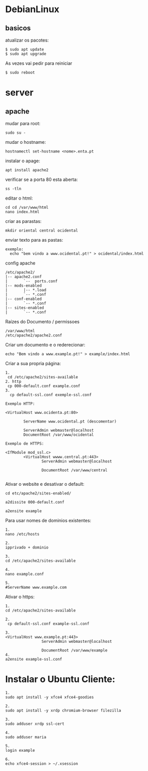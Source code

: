 # DebianLinux
## basicos

atualizar os pacotes:
```
$ sudo apt update
$ sudo apt upgrade
```
As vezes vai pedir para reiniciar 
```
$ sudo reboot
```

# server 

## apache 


mudar para root:
```
sudo su - 
```

mudar o hostname:
```
hostnamectl set-hostname <nome>.enta.pt
```

instalar o apage:
```
apt install apache2
```

verificar se a porta 80 esta aberta:
```
ss -tln
```


editar o html:
```
cd cd /var/www/html
nano index.html
```
criar as parastas:
```
mkdir oriental central ocidental
```

enviar texto para as pastas:
```
exemplo:
  echo "bem vindo a www.ocidental.pt!" > ocidental/index.html
```


config apache 
```
/etc/apache2/
|-- apache2.conf
|       `--  ports.conf
|-- mods-enabled
|       |-- *.load
|       `-- *.conf
|-- conf-enabled
|       `-- *.conf
|-- sites-enabled
|       `-- *.conf

```

Raízes do Documento  / permissoes   
```
/var/www/html
/etc/apache2/apache2.conf
```

Criar um documento e o rederecionar:
```
echo "Bem vindo a www.example.pt!" > example/index.html
```

Criar a sua propria página:
```
1.
 cd /etc/apache2/sites-available
2. http
 cp 000-default.conf example.conf
3.
  cp default-ssl.conf exemple-ssl.conf

Exemplo HTTP:

<VirtualHost www.ocidenta.pt:80>
        
        ServerName www.ocidental.pt (descomentar) 
        
        ServerAdmin webmaster@localhost
        DocumentRoot /var/www/ocidental 

Exemplo de HTTPS: 

<IfModule mod_ssl.c>
        <VirtualHost wwww.central.pt:443>
                ServerAdmin webmaster@localhost

                DocumentRoot /var/www/central


```

Ativar o website e desativar o default:
```
cd etc/apache2/sites-enabled/

a2dissite 000-default.conf 

a2ensite example
```
Para usar nomes de dominios existentes:
```
1.
nano /etc/hosts

2.
ipprivado + dominio

3.
cd /etc/apache2/sites-available

4.
nano example.conf

5. 
#ServerName www.example.com
```

Ativar o https:
```
1.
cd /etc/apache2/sites-available

2.
 cp default-ssl.conf example-ssl.conf
 
3.
<VirtualHost www.example.pt:443>
                ServerAdmin webmaster@localhost

                DocumentRoot /var/www/example
4.
a2ensite example-ssl.conf 

```

# Instalar o Ubuntu Cliente:
```
1.
sudo apt install -y xfce4 xfce4-goodies

2.
sudo apt install -y xrdp chromium-browser filezilla

3.
sudo adduser xrdp ssl-cert

4.
sudo adduser maria

5.
login example

6.
echo xfce4-session > ~/.xsession
```





